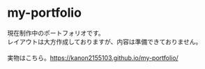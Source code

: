# my-portfolio
現在制作中のポートフォリオです。<br>
レイアウトは大方作成しておりますが、内容は準備できておりません。<br>
<br>
実物はこちら。https://kanon2155103.github.io/my-portfolio/
